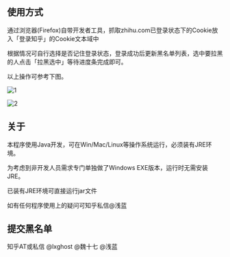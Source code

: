 ## 使用方式

通过浏览器(Firefox)自带开发者工具，抓取zhihu.com已登录状态下的Cookie放入「登录知乎」的Cookie文本域中

根据情况可自行选择是否记住登录状态，登录成功后更新黑名单列表，选中要拉黑的人点击「拉黑选中」等待进度条完成即可。

以上操作可参考下图。

![1](https://raw.githubusercontent.com/iSafeBlue/Zhihu-Blacklist/master/img/1.gif)

![2](https://raw.githubusercontent.com/iSafeBlue/Zhihu-Blacklist/master/img/2.gif)


## 关于

本程序使用Java开发，可在Win/Mac/Linux等操作系统运行，必须装有JRE环境。

为考虑到非开发人员需求专门单独做了Windows EXE版本，运行时无需安装JRE。

已装有JRE环境可直接运行jar文件

如有任何程序使用上的疑问可知乎私信@浅蓝

## 提交黑名单

知乎AT或私信 @lxghost @魏十七 @浅蓝 

